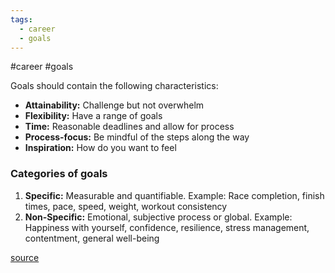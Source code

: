 ```yaml
---
tags:
  - career
  - goals
---
```

#career #goals 

Goals should contain the following characteristics:
*   **Attainability:** Challenge but not overwhelm
*   **Flexibility:** Have a range of goals
*   **Time:** Reasonable deadlines and allow for process
*   **Process-focus:** Be mindful of the steps along the way
*   **Inspiration:** How do you want to feel


### Categories of goals

1.  **Specific:** Measurable and quantifiable. Example: Race completion, finish times, pace, speed, weight, workout consistency
2.  **Non-Specific:** Emotional, subjective process or global. Example: Happiness with yourself, confidence, resilience, stress management, contentment, general well-being

[source](https://www.trainingpeaks.com/blog/how-to-set-real-goals-for-your-next-season/)
